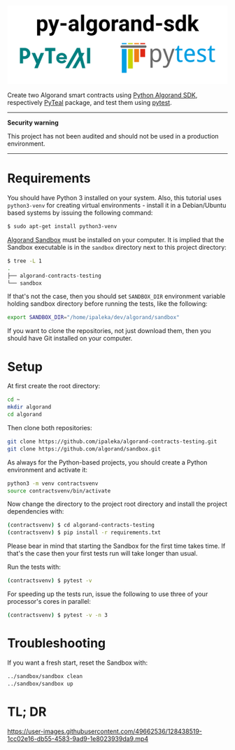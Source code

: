 ![py-algorand-sdk-pyteal-pytest](https://github.com/ipaleka/algorand-contracts-testing/blob/main/media/py-algorand-sdk-pyteal-pytest.png?raw=true)

Create two Algorand smart contracts using [Python Algorand SDK](https://github.com/algorand/py-algorand-sdk), respectively [PyTeal](https://github.com/algorand/pyteal) package, and test them using [pytest](https://docs.pytest.org/).

---
**Security warning**

This project has not been audited and should not be used in a production environment.

---

# Requirements

You should have Python 3 installed on your system. Also, this tutorial uses `python3-venv` for creating virtual environments - install it in a Debian/Ubuntu based systems by issuing the following command:

```bash
$ sudo apt-get install python3-venv
```

[Algorand Sandbox](https://github.com/algorand/sandbox) must be installed on your computer. It is implied that the Sandbox executable is in the `sandbox` directory next to this project directory:

```bash
$ tree -L 1
.
├── algorand-contracts-testing
└── sandbox
```

If that's not the case, then you should set `SANDBOX_DIR` environment variable holding sandbox directory before running the tests, like the following:

```bash
export SANDBOX_DIR="/home/ipaleka/dev/algorand/sandbox"
```

If you want to clone the repositories, not just download them, then you should have Git installed on your computer.


# Setup

At first create the root directory:

```bash
cd ~
mkdir algorand
cd algorand
```

Then clone both repositories:

```bash
git clone https://github.com/ipaleka/algorand-contracts-testing.git
git clone https://github.com/algorand/sandbox.git
```

As always for the Python-based projects, you should create a Python environment and activate it:

```bash
python3 -m venv contractsvenv
source contractsvenv/bin/activate
```

Now change the directory to the project root directory and install the project dependencies with:

```bash
(contractsvenv) $ cd algorand-contracts-testing
(contractsvenv) $ pip install -r requirements.txt
```

Please bear in mind that starting the Sandbox for the first time takes time. If that's the case then your first tests run will take longer than usual.

Run the tests with:

```bash
(contractsvenv) $ pytest -v
```

For speeding up the tests run, issue the following to use three of your processor's cores in parallel:

```bash
(contractsvenv) $ pytest -v -n 3
```


# Troubleshooting

If you want a fresh start, reset the Sandbox with:

```bash
../sandbox/sandbox clean
../sandbox/sandbox up
```


# TL; DR

https://user-images.githubusercontent.com/49662536/128438519-1cc02e16-db55-4583-9ad9-1e8023939da9.mp4

